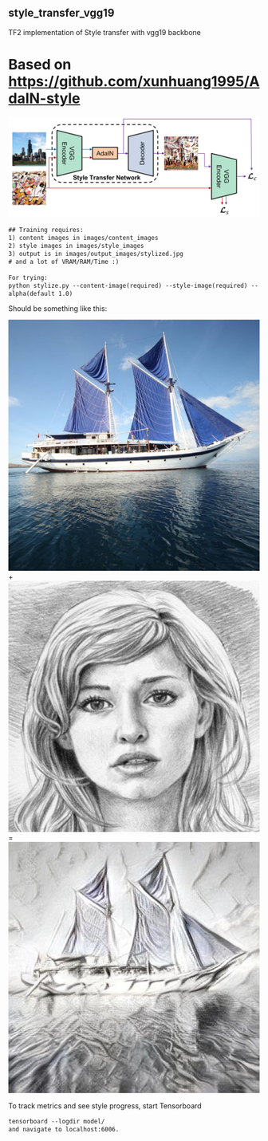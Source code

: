 ## style_transfer_vgg19
TF2 implementation of Style transfer with vgg19 backbone

# Based on https://github.com/xunhuang1995/AdaIN-style
![model_architecture](https://github.com/Zyarra/style_transfer_vgg19/blob/main/images/examples/architecture.jpg)


```
## Training requires:
1) content images in images/content_images
2) style images in images/style_images
3) output is in images/output_images/stylized.jpg
# and a lot of VRAM/RAM/Time :)

For trying:
python stylize.py --content-image(required) --style-image(required) --alpha(default 1.0)
```
Should be something like this:

![content](https://github.com/Zyarra/style_transfer_vgg19/blob/main/images/examples/sailboat_cropped.jpg) + ![style](https://github.com/Zyarra/style_transfer_vgg19/blob/main/images/examples/sketch_cropped.png) = ![content_style](https://github.com/Zyarra/style_transfer_vgg19/blob/main/images/examples/sailboat_stylized_sketch.jpg)


To track metrics and see style progress, start Tensorboard
```
tensorboard --logdir model/
and navigate to localhost:6006.
```

